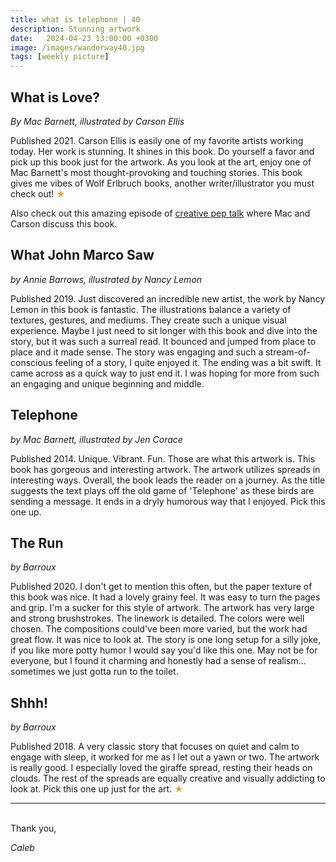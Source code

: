 ```yaml
---
title: what is telephone | 40
description: Stunning artwork
date:   2024-04-23 13:00:00 +0300
image: /images/wanderway40.jpg
tags: [weekly picture]
---
```


## What is Love?

*By Mac Barnett, illustrated by Carson Ellis*

Published 2021. Carson Ellis is easily one of my favorite artists working today. Her work is stunning. It shines in this book. Do yourself a favor and pick up this book just for the artwork. As you look at the art, enjoy one of Mac Barnett's most thought-provoking and touching stories. This book gives me vibes of Wolf Erlbruch books, another writer/illustrator you must check out! <h style="color:#E7A526;">★</h>

Also check out this amazing episode of <a href="https://www.creativepeptalk.com/355-the-creative-power-of-make-belief-and-how-your-art-can-make-others-feel-less-alone-with-carson-ellis-and-mac-barnett/">creative pep talk</a> where Mac and Carson discuss this book. 

## What John Marco Saw

*by Annie Barrows, illustrated by Nancy Lemon*

Published 2019. Just discovered an incredible new artist, the work by Nancy Lemon in this book is fantastic. The illustrations balance a variety of textures, gestures, and mediums. They create such a unique visual experience. Maybe I just need to sit longer with this book and dive into the story, but it was such a surreal read. It bounced and jumped from place to place and it made sense. The story was engaging and such a stream-of-conscious feeling of a story, I quite enjoyed it. The ending was a bit swift. It came across as a quick way to just end it. I was hoping for more from such an engaging and unique beginning and middle. 

## Telephone

*by Mac Barnett, illustrated by Jen Corace*

Published 2014. Unique. Vibrant. Fun. Those are what this artwork is. This book has gorgeous and interesting artwork. The artwork utilizes spreads in interesting ways. Overall, the book leads the reader on a journey. As the title suggests the text plays off the old game of 'Telephone' as these birds are sending a message. It ends in a dryly humorous way that I enjoyed. Pick this one up.

## The Run

*by Barroux*

Published 2020. I don't get to mention this often, but the paper texture of this book was nice. It had a lovely grainy feel. It was easy to turn the pages and grip. I'm a sucker for this style of artwork. The artwork has very large and strong brushstrokes. The linework is detailed. The colors were well chosen. The compositions could've been more varied, but the work had great flow. It was nice to look at. The story is one long setup for a silly joke, if you like more potty humor I would say you'd like this one. May not be for everyone, but I found it charming and honestly had a sense of realism... sometimes we just gotta run to the toilet. 

## Shhh!

*by Barroux*

Published 2018. A very classic story that focuses on quiet and calm to engage with sleep, it worked for me as I let out a yawn or two. The artwork is really good. I especially loved the giraffe spread, resting their heads on clouds. The rest of the spreads are equally creative and visually addicting to look at. Pick this one up just for the art. <h style="color:#E7A526;">★</h>

***

<br>
Thank you,

*Caleb*